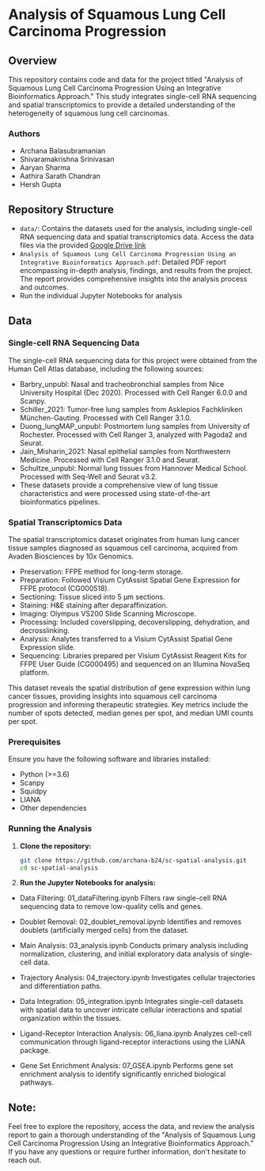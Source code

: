 # Analysis of Squamous Lung Cell Carcinoma Progression

## Overview

This repository contains code and data for the project titled "Analysis of Squamous Lung Cell Carcinoma Progression Using an Integrative Bioinformatics Approach." This study integrates single-cell RNA sequencing and spatial transcriptomics to provide a detailed understanding of the heterogeneity of squamous lung cell carcinomas.

### Authors
- Archana Balasubramanian
- Shivaramakrishna Srinivasan
- Aaryan Sharma
- Aathira Sarath Chandran
- Hersh Gupta

## Repository Structure

- `data/`: Contains the datasets used for the analysis, including single-cell RNA sequencing data and spatial transcriptomics data. Access the data files via the provided [Google Drive link](https://drive.google.com/drive/folders/1DLSwo194McYE81v2Zl5NL9aBTAZiGFsP?usp=sharing)
- `Analysis of Squamous Lung Cell Carcinoma Progression Using an Integrative Bioinformatics Approach.pdf`: Detailed PDF report encompassing in-depth analysis, findings, and results from the project. The report provides comprehensive insights into the analysis process and outcomes.
- Run the individual Jupyter Notebooks for analysis
  
## Data

### Single-cell RNA Sequencing Data

The single-cell RNA sequencing data for this project were obtained from the Human Cell Atlas database, including the following sources:

- Barbry_unpubl: Nasal and tracheobronchial samples from Nice University Hospital (Dec 2020). Processed with Cell Ranger 6.0.0 and Scanpy.
- Schiller_2021: Tumor-free lung samples from Asklepios Fachkliniken München-Gauting. Processed with Cell Ranger 3.1.0.
- Duong_lungMAP_unpubl: Postmortem lung samples from University of Rochester. Processed with Cell Ranger 3, analyzed with Pagoda2 and Seurat.
- Jain_Misharin_2021: Nasal epithelial samples from Northwestern Medicine. Processed with Cell Ranger 3.1.0 and Seurat.
- Schultze_unpubl: Normal lung tissues from Hannover Medical School. Processed with Seq-Well and Seurat v3.2.
- These datasets provide a comprehensive view of lung tissue characteristics and were processed using state-of-the-art bioinformatics pipelines.

### Spatial Transcriptomics Data

The spatial transcriptomics dataset originates from human lung cancer tissue samples diagnosed as squamous cell carcinoma, acquired from Avaden Biosciences by 10x Genomics. 

- Preservation: FFPE method for long-term storage.
- Preparation: Followed Visium CytAssist Spatial Gene Expression for FFPE protocol (CG000518).
- Sectioning: Tissue sliced into 5 µm sections.
- Staining: H&E staining after deparaffinization.
- Imaging: Olympus VS200 Slide Scanning Microscope.
- Processing: Included coverslipping, decoverslipping, dehydration, and decrosslinking.
- Analysis: Analytes transferred to a Visium CytAssist Spatial Gene Expression slide.
- Sequencing: Libraries prepared per Visium CytAssist Reagent Kits for FFPE User Guide (CG000495) and sequenced on an Illumina NovaSeq platform.

This dataset reveals the spatial distribution of gene expression within lung cancer tissues, providing insights into squamous cell carcinoma progression and informing therapeutic strategies. 
Key metrics include the number of spots detected, median genes per spot, and median UMI counts per spot.

### Prerequisites

Ensure you have the following software and libraries installed:
- Python (>=3.6)
- Scanpy
- Squidpy
- LIANA
- Other dependencies 

### Running the Analysis

1. **Clone the repository:**
   ```bash
   git clone https://github.com/archana-b24/sc-spatial-analysis.git
   cd sc-spatial-analysis

2. **Run the Jupyter Notebooks for analysis:**

- Data Filtering: 01_dataFiltering.ipynb
Filters raw single-cell RNA sequencing data to remove low-quality cells and genes.

- Doublet Removal: 02_doublet_removal.ipynb
Identifies and removes doublets (artificially merged cells) from the dataset.

- Main Analysis: 03_analysis.ipynb
Conducts primary analysis including normalization, clustering, and initial exploratory data analysis of single-cell data.

- Trajectory Analysis: 04_trajectory.ipynb
Investigates cellular trajectories and differentiation paths.

- Data Integration: 05_integration.ipynb
Integrates single-cell datasets with spatial data to uncover intricate cellular interactions and spatial organization within the tissues.

- Ligand-Receptor Interaction Analysis: 06_liana.ipynb
Analyzes cell-cell communication through ligand-receptor interactions using the LIANA package.

- Gene Set Enrichment Analysis: 07_GSEA.ipynb
Performs gene set enrichment analysis to identify significantly enriched biological pathways.

## Note:
Feel free to explore the repository, access the data, and review the analysis report to gain a thorough understanding of the "Analysis of Squamous Lung Cell Carcinoma Progression Using an Integrative Bioinformatics Approach." 
If you have any questions or require further information, don't hesitate to reach out.
